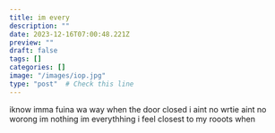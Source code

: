 ```yaml
---
title: im every
description: ""
date: 2023-12-16T07:00:48.221Z
preview: ""
draft: false
tags: []
categories: []
image: "/images/iop.jpg"
type: "post"  # Check this line
---
```

iknow imma fuina wa way when the door closed  i aint no wrtie aint no worong im nothing im everythhing  i feel closest to my rooots when